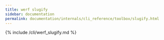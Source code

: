 ```yaml
---
title: werf slugify
sidebar: documentation
permalink: documentation/internals/cli_reference/toolbox/slugify.html
---
```


{% include /cli/werf_slugify.md %}
